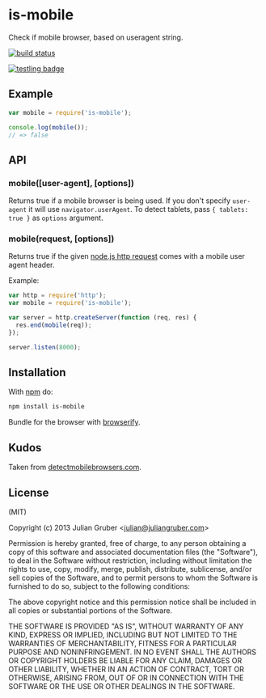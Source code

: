 
# is-mobile

Check if mobile browser, based on useragent string.

[![build status](https://secure.travis-ci.org/juliangruber/is-mobile.png)](http://travis-ci.org/juliangruber/is-mobile)

[![testling badge](https://ci.testling.com/juliangruber/is-mobile.png)](https://ci.testling.com/juliangruber/is-mobile)

## Example

```js
var mobile = require('is-mobile');

console.log(mobile());
// => false
```

## API

### mobile([user-agent], [options])

Returns true if a mobile browser is being used. If you don't specify
`user-agent` it will use `navigator.userAgent`. To detect tablets, pass `{ tablets: true }` as `options` argument.

### mobile(request, [options])

Returns true if the given [node.js http request](http://nodejs.org/api/http.html#http_http_incomingmessage) comes with a mobile user agent header.

Example:

```js
var http = require('http');
var mobile = require('is-mobile');

var server = http.createServer(function (req, res) {
  res.end(mobile(req));
});

server.listen(8000);
```

## Installation

With [npm](https://npmjs.org) do:

```bash
npm install is-mobile
```

Bundle for the browser with
[browserify](https://github.com/substack/node-browserify).

## Kudos

Taken from [detectmobilebrowsers.com](http://detectmobilebrowsers.com/).

## License

(MIT)

Copyright (c) 2013 Julian Gruber &lt;julian@juliangruber.com&gt;

Permission is hereby granted, free of charge, to any person obtaining a copy of
this software and associated documentation files (the "Software"), to deal in
the Software without restriction, including without limitation the rights to
use, copy, modify, merge, publish, distribute, sublicense, and/or sell copies
of the Software, and to permit persons to whom the Software is furnished to do
so, subject to the following conditions:

The above copyright notice and this permission notice shall be included in all
copies or substantial portions of the Software.

THE SOFTWARE IS PROVIDED "AS IS", WITHOUT WARRANTY OF ANY KIND, EXPRESS OR
IMPLIED, INCLUDING BUT NOT LIMITED TO THE WARRANTIES OF MERCHANTABILITY,
FITNESS FOR A PARTICULAR PURPOSE AND NONINFRINGEMENT. IN NO EVENT SHALL THE
AUTHORS OR COPYRIGHT HOLDERS BE LIABLE FOR ANY CLAIM, DAMAGES OR OTHER
LIABILITY, WHETHER IN AN ACTION OF CONTRACT, TORT OR OTHERWISE, ARISING FROM,
OUT OF OR IN CONNECTION WITH THE SOFTWARE OR THE USE OR OTHER DEALINGS IN THE
SOFTWARE.
